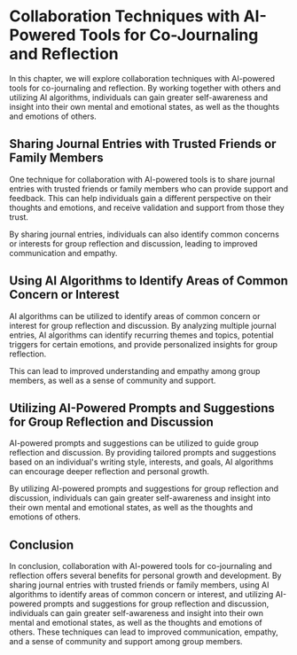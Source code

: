 Collaboration Techniques with AI-Powered Tools for Co-Journaling and Reflection
=====================================================================================================================================

In this chapter, we will explore collaboration techniques with AI-powered tools for co-journaling and reflection. By working together with others and utilizing AI algorithms, individuals can gain greater self-awareness and insight into their own mental and emotional states, as well as the thoughts and emotions of others.

Sharing Journal Entries with Trusted Friends or Family Members
--------------------------------------------------------------

One technique for collaboration with AI-powered tools is to share journal entries with trusted friends or family members who can provide support and feedback. This can help individuals gain a different perspective on their thoughts and emotions, and receive validation and support from those they trust.

By sharing journal entries, individuals can also identify common concerns or interests for group reflection and discussion, leading to improved communication and empathy.

Using AI Algorithms to Identify Areas of Common Concern or Interest
-------------------------------------------------------------------

AI algorithms can be utilized to identify areas of common concern or interest for group reflection and discussion. By analyzing multiple journal entries, AI algorithms can identify recurring themes and topics, potential triggers for certain emotions, and provide personalized insights for group reflection.

This can lead to improved understanding and empathy among group members, as well as a sense of community and support.

Utilizing AI-Powered Prompts and Suggestions for Group Reflection and Discussion
--------------------------------------------------------------------------------

AI-powered prompts and suggestions can be utilized to guide group reflection and discussion. By providing tailored prompts and suggestions based on an individual's writing style, interests, and goals, AI algorithms can encourage deeper reflection and personal growth.

By utilizing AI-powered prompts and suggestions for group reflection and discussion, individuals can gain greater self-awareness and insight into their own mental and emotional states, as well as the thoughts and emotions of others.

Conclusion
----------

In conclusion, collaboration with AI-powered tools for co-journaling and reflection offers several benefits for personal growth and development. By sharing journal entries with trusted friends or family members, using AI algorithms to identify areas of common concern or interest, and utilizing AI-powered prompts and suggestions for group reflection and discussion, individuals can gain greater self-awareness and insight into their own mental and emotional states, as well as the thoughts and emotions of others. These techniques can lead to improved communication, empathy, and a sense of community and support among group members.
